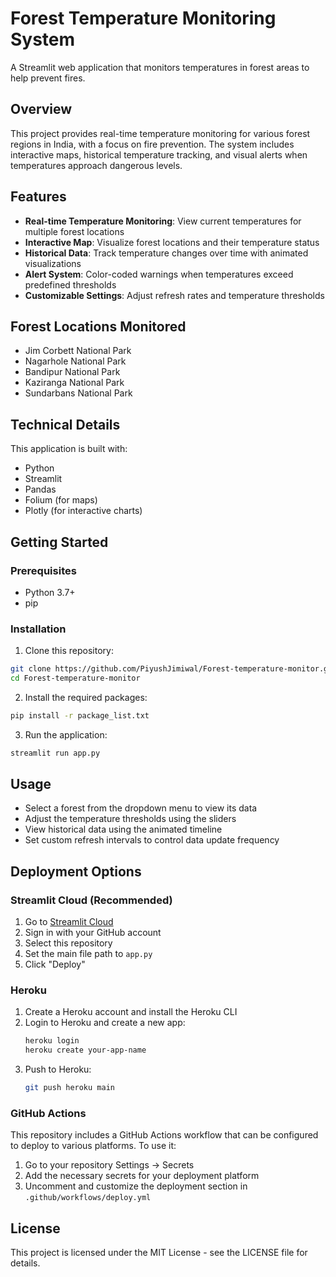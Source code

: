# Forest Temperature Monitoring System

A Streamlit web application that monitors temperatures in forest areas to help prevent fires.

## Overview

This project provides real-time temperature monitoring for various forest regions in India, with a focus on fire prevention. The system includes interactive maps, historical temperature tracking, and visual alerts when temperatures approach dangerous levels.

## Features

- **Real-time Temperature Monitoring**: View current temperatures for multiple forest locations
- **Interactive Map**: Visualize forest locations and their temperature status
- **Historical Data**: Track temperature changes over time with animated visualizations
- **Alert System**: Color-coded warnings when temperatures exceed predefined thresholds
- **Customizable Settings**: Adjust refresh rates and temperature thresholds

## Forest Locations Monitored

- Jim Corbett National Park
- Nagarhole National Park
- Bandipur National Park
- Kaziranga National Park
- Sundarbans National Park

## Technical Details

This application is built with:
- Python
- Streamlit
- Pandas
- Folium (for maps)
- Plotly (for interactive charts)

## Getting Started

### Prerequisites
- Python 3.7+
- pip

### Installation

1. Clone this repository:
```bash
git clone https://github.com/PiyushJimiwal/Forest-temperature-monitor.git
cd Forest-temperature-monitor
```

2. Install the required packages:
```bash
pip install -r package_list.txt
```

3. Run the application:
```bash
streamlit run app.py
```

## Usage

- Select a forest from the dropdown menu to view its data
- Adjust the temperature thresholds using the sliders
- View historical data using the animated timeline
- Set custom refresh intervals to control data update frequency

## Deployment Options

### Streamlit Cloud (Recommended)

1. Go to [Streamlit Cloud](https://streamlit.io/cloud)
2. Sign in with your GitHub account
3. Select this repository
4. Set the main file path to `app.py`
5. Click "Deploy"

### Heroku

1. Create a Heroku account and install the Heroku CLI
2. Login to Heroku and create a new app:
   ```bash
   heroku login
   heroku create your-app-name
   ```
3. Push to Heroku:
   ```bash
   git push heroku main
   ```

### GitHub Actions

This repository includes a GitHub Actions workflow that can be configured to deploy to various platforms.
To use it:

1. Go to your repository Settings → Secrets
2. Add the necessary secrets for your deployment platform
3. Uncomment and customize the deployment section in `.github/workflows/deploy.yml`

## License

This project is licensed under the MIT License - see the LICENSE file for details.